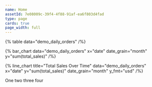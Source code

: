 ```yaml
---
name: Home
assetId: 7e08009c-39f4-4f88-91af-ea6f803d4fad
type: page
cards: true
page_width: full
---
```


{% table
  data="demo_daily_orders"
/%}

{% bar_chart
  data="demo_daily_orders"
  x="date"
  date_grain="month"  
  y="sum(total_sales)"
/%}

{% line_chart
  title="Total Sales Over Time"
  data="demo_daily_orders"
  x="date"
  y="sum(total_sales)"
  date_grain="month"
  y_fmt="usd"
/%}


One two three four
